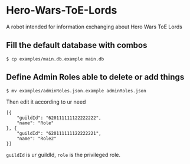 # Hero-Wars-ToE-Lords

A robot intended for information exchanging about Hero Wars ToE Lords

## Fill the default database with combos

```
$ cp examples/main.db.example main.db
```

## Define Admin Roles able to delete or add things

```
$ mv examples/adminRoles.json.example adminRoles.json
```

Then edit it according to ur need

```
[{
    "guildId": "620111111122222222",
    "name": "Role"
}, {
    "guildId": "620111111122222221",
    "name": "Role2"
}]
```

`guildId` is ur guildId, `role` is the privileged role.